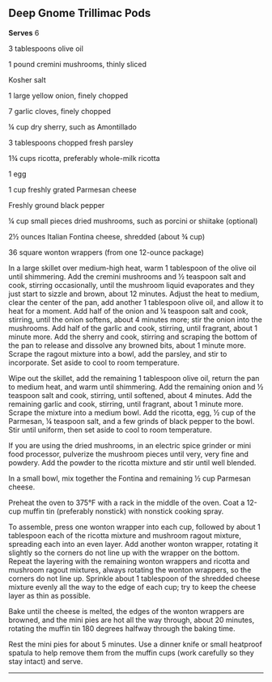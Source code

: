 ﻿## Deep Gnome Trillimac Pods

**Serves** 6

3 tablespoons olive oil

1 pound cremini mushrooms, thinly sliced

Kosher salt

1 large yellow onion, finely chopped

7 garlic cloves, finely chopped

¼ cup dry sherry, such as Amontillado

3 tablespoons chopped fresh parsley

1¾ cups ricotta, preferably whole-milk ricotta

1 egg

1 cup freshly grated Parmesan cheese

Freshly ground black pepper

¼ cup small pieces dried mushrooms, such as porcini or shiitake (optional)

2½ ounces Italian Fontina cheese, shredded (about ¾ cup)

36 square wonton wrappers (from one 12-ounce package)

In a large skillet over medium-high heat, warm 1 tablespoon of the olive oil until shimmering. Add the cremini mushrooms and ½ teaspoon salt and cook, stirring occasionally, until the mushroom liquid evaporates and they just start to sizzle and brown, about 12 minutes. Adjust the heat to medium, clear the center of the pan, add another 1 tablespoon olive oil, and allow it to heat for a moment. Add half of the onion and ¼ teaspoon salt and cook, stirring, until the onion softens, about 4 minutes more; stir the onion into the mushrooms. Add half of the garlic and cook, stirring, until fragrant, about 1 minute more. Add the sherry and cook, stirring and scraping the bottom of the pan to release and dissolve any browned bits, about 1 minute more. Scrape the ragout mixture into a bowl, add the parsley, and stir to incorporate. Set aside to cool to room temperature.

Wipe out the skillet, add the remaining 1 tablespoon olive oil, return the pan to medium heat, and warm until shimmering. Add the remaining onion and ½ teaspoon salt and cook, stirring, until softened, about 4 minutes. Add the remaining garlic and cook, stirring, until fragrant, about 1 minute more. Scrape the mixture into a medium bowl. Add the ricotta, egg, ½ cup of the Parmesan, ¼ teaspoon salt, and a few grinds of black pepper to the bowl. Stir until uniform, then set aside to cool to room temperature.

If you are using the dried mushrooms, in an electric spice grinder or mini food processor, pulverize the mushroom pieces until very, very fine and powdery. Add the powder to the ricotta mixture and stir until well blended.

In a small bowl, mix together the Fontina and remaining ½ cup Parmesan cheese.

Preheat the oven to 375°F with a rack in the middle of the oven. Coat a 12-cup muffin tin (preferably nonstick) with nonstick cooking spray.

To assemble, press one wonton wrapper into each cup, followed by about 1 tablespoon each of the ricotta mixture and mushroom ragout mixture, spreading each into an even layer. Add another wonton wrapper, rotating it slightly so the corners do not line up with the wrapper on the bottom. Repeat the layering with the remaining wonton wrappers and ricotta and mushroom ragout mixtures, always rotating the wonton wrappers, so the corners do not line up. Sprinkle about 1 tablespoon of the shredded cheese mixture evenly all the way to the edge of each cup; try to keep the cheese layer as thin as possible.

Bake until the cheese is melted, the edges of the wonton wrappers are browned, and the mini pies are hot all the way through, about 20 minutes, rotating the muffin tin 180 degrees halfway through the baking time.

Rest the mini pies for about 5 minutes. Use a dinner knife or small heatproof spatula to help remove them from the muffin cups (work carefully so they stay intact) and serve.

---

